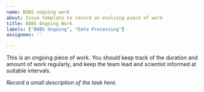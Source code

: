 ```yaml
---
name: BABS ongoing work
about: Issue template to record an evolving piece of work
title: BABS Ongoing Work
labels: ["BABS Ongoing", "Data Processing"]
assignees: ''

---
```


This is an ongoing piece of work. You should keep track of the
duration and amount of work regularly, and keep the team lead and
scientist informed at suitable intervals.

*Record a small description of the task here.*
